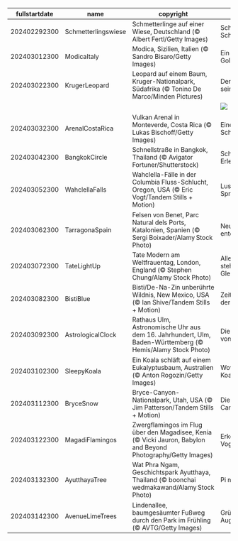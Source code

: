|fullstartdate|name|copyright|title|image|
|--|--|--|--|--|
202402292300|Schmetterlingswiese|Schmetterlinge auf einer Wiese, Deutschland (© Albert Fertl/Getty Images)|Schweben wie ein Schmetterling|![](/de-DE/2024/03/202402292300Schmetterlingswiese.jpg)|
202403012300|ModicaItaly|Modica, Sizilien, Italien (© Sandro Bisaro/Getty Images)|Ein sizilianisches Goldstück|![](/de-DE/2024/03/202403012300ModicaItaly.jpg)|
202403022300|KrugerLeopard|Leopard auf einem Baum, Kruger-Nationalpark, Südafrika (© Tonino De Marco/Minden Pictures)|Der Leopard auf seinem Thron|![](/de-DE/2024/03/202403022300KrugerLeopard.jpg)|
||||![](/de-DE/2024/03/.jpg)|
202403032300|ArenalCostaRica|Vulkan Arenal in Monteverde, Costa Rica (© Lukas Bischoff/Getty Images)|Eine schlafende Schönheit|![](/de-DE/2024/03/202403032300ArenalCostaRica.jpg)|
202403042300|BangkokCircle|Schnellstraße in Bangkok, Thailand (© Avigator Fortuner/Shutterstock)|Schnellstraße zur Erleuchtung|![](/de-DE/2024/03/202403042300BangkokCircle.jpg)|
202403052300|WahclellaFalls|Wahclella-Fälle in der Columbia Fluss-Schlucht, Oregon, USA (© Eric Vogt/Tandem Stills + Motion)|Lust auf eine Spritztour?|![](/de-DE/2024/03/202403052300WahclellaFalls.jpg)|
202403062300|TarragonaSpain|Felsen von Benet, Parc Natural dels Ports, Katalonien, Spanien (© Sergi Boixader/Alamy Stock Photo)|Neue Horizonte entdecken|![](/de-DE/2024/03/202403062300TarragonaSpain.jpg)|
202403072300|TateLightUp|Tate Modern am Weltfrauentag, London, England (© Stephen Chung/Alamy Stock Photo)|Alle Zeichen stehen auf Gleichberechtigung|![](/de-DE/2024/03/202403072300TateLightUp.jpg)|
202403082300|BistiBlue|Bisti/De-Na-Zin unberührte Wildnis, New Mexico, USA (© Ian Shive/Tandem Stills + Motion)|Zeit: Ewiger Fluss der Veränderung|![](/de-DE/2024/03/202403082300BistiBlue.jpg)|
202403092300|AstrologicalClock|Rathaus Ulm, Astronomische Uhr aus dem 16. Jahrhundert, Ulm, Baden-Württemberg (© Hemis/Alamy Stock Photo)|Die Zeitmacherin von Ulm|![](/de-DE/2024/03/202403092300AstrologicalClock.jpg)|
202403102300|SleepyKoala|Ein Koala schläft auf einem Eukalyptusbaum, Australien (© Anton Rogozin/Getty Images)|Wovon träumt der Koala?|![](/de-DE/2024/03/202403102300SleepyKoala.jpg)|
202403112300|BryceSnow|Bryce-Canyon-Nationalpark, Utah, USA (© Jim Patterson/Tandem Stills + Motion)|Die Wächter des Canyons|![](/de-DE/2024/03/202403112300BryceSnow.jpg)|
202403122300|MagadiFlamingos|Zwergflamingos im Flug über den Magadisee, Kenia (© Vicki Jauron, Babylon and Beyond Photography/Getty Images)|Erkennen Sie die Vogelart?|![](/de-DE/2024/03/202403122300MagadiFlamingos.jpg)|
202403132300|AyutthayaTree|Wat Phra Ngam, Geschichtspark Ayutthaya, Thailand (© boonchai wedmakawand/Alamy Stock Photo)|Pi mal Daumen|![](/de-DE/2024/03/202403132300AyutthayaTree.jpg)|
202403142300|AvenueLimeTrees|Lindenallee, baumgesäumter Fußweg durch den Park im Frühling (© AVTG/Getty Images)|Grün, soweit das Auge reicht|![](/de-DE/2024/03/202403142300AvenueLimeTrees.jpg)|
